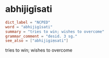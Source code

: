 # abhijigīsati

``` toml
dict_label = "NCPED"
word = "abhijigīsati"
summary = "tries to win; wishes to overcome"
grammar_comment = "desid. 3 sg."
see_also = ["abhijigiṃsati"]
```

tries to win; wishes to overcome

